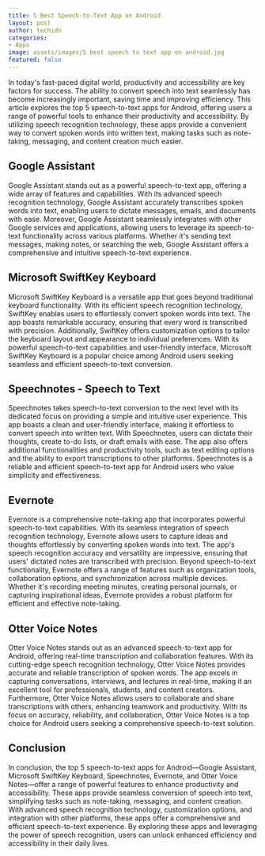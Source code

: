 ```yaml
---
title: 5 Best Speech-to-Text App on Android
layout: post
author: techidn
categories: 
- Apps
image: assets/images/5 best speech to text app on android.jpg
featured: false
---
```


In today's fast-paced digital world, productivity and accessibility are key factors for success. The ability to convert speech into text seamlessly has become increasingly important, saving time and improving efficiency. This article explores the top 5 speech-to-text apps for Android, offering users a range of powerful tools to enhance their productivity and accessibility. By utilizing speech recognition technology, these apps provide a convenient way to convert spoken words into written text, making tasks such as note-taking, messaging, and content creation much easier.

## Google Assistant
Google Assistant stands out as a powerful speech-to-text app, offering a wide array of features and capabilities. With its advanced speech recognition technology, Google Assistant accurately transcribes spoken words into text, enabling users to dictate messages, emails, and documents with ease. Moreover, Google Assistant seamlessly integrates with other Google services and applications, allowing users to leverage its speech-to-text functionality across various platforms. Whether it's sending text messages, making notes, or searching the web, Google Assistant offers a comprehensive and intuitive speech-to-text experience.

## Microsoft SwiftKey Keyboard
Microsoft SwiftKey Keyboard is a versatile app that goes beyond traditional keyboard functionality. With its efficient speech recognition technology, SwiftKey enables users to effortlessly convert spoken words into text. The app boasts remarkable accuracy, ensuring that every word is transcribed with precision. Additionally, SwiftKey offers customization options to tailor the keyboard layout and appearance to individual preferences. With its powerful speech-to-text capabilities and user-friendly interface, Microsoft SwiftKey Keyboard is a popular choice among Android users seeking seamless and efficient speech-to-text conversion.

## Speechnotes - Speech to Text
Speechnotes takes speech-to-text conversion to the next level with its dedicated focus on providing a simple and intuitive user experience. This app boasts a clean and user-friendly interface, making it effortless to convert speech into written text. With Speechnotes, users can dictate their thoughts, create to-do lists, or draft emails with ease. The app also offers additional functionalities and productivity tools, such as text editing options and the ability to export transcriptions to other platforms. Speechnotes is a reliable and efficient speech-to-text app for Android users who value simplicity and effectiveness.

## Evernote
Evernote is a comprehensive note-taking app that incorporates powerful speech-to-text capabilities. With its seamless integration of speech recognition technology, Evernote allows users to capture ideas and thoughts effortlessly by converting spoken words into text. The app's speech recognition accuracy and versatility are impressive, ensuring that users' dictated notes are transcribed with precision. Beyond speech-to-text functionality, Evernote offers a range of features such as organization tools, collaboration options, and synchronization across multiple devices. Whether it's recording meeting minutes, creating personal journals, or capturing inspirational ideas, Evernote provides a robust platform for efficient and effective note-taking.

## Otter Voice Notes
Otter Voice Notes stands out as an advanced speech-to-text app for Android, offering real-time transcription and collaboration features. With its cutting-edge speech recognition technology, Otter Voice Notes provides accurate and reliable transcription of spoken words. The app excels in capturing conversations, interviews, and lectures in real-time, making it an excellent tool for professionals, students, and content creators. Furthermore, Otter Voice Notes allows users to collaborate and share transcriptions with others, enhancing teamwork and productivity. With its focus on accuracy, reliability, and collaboration, Otter Voice Notes is a top choice for Android users seeking a comprehensive speech-to-text solution.

## Conclusion
In conclusion, the top 5 speech-to-text apps for Android—Google Assistant, Microsoft SwiftKey Keyboard, Speechnotes, Evernote, and Otter Voice Notes—offer a range of powerful features to enhance productivity and accessibility. These apps provide seamless conversion of speech into text, simplifying tasks such as note-taking, messaging, and content creation. With advanced speech recognition technology, customization options, and integration with other platforms, these apps offer a comprehensive and efficient speech-to-text experience. By exploring these apps and leveraging the power of speech recognition, users can unlock enhanced efficiency and accessibility in their daily lives.

